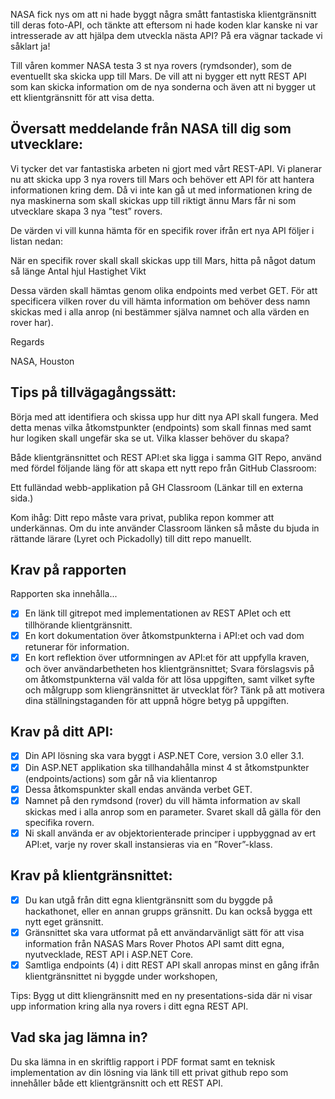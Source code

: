 NASA fick nys om att ni hade byggt några smått fantastiska klientgränsnitt till deras foto-API, och tänkte att eftersom ni hade koden klar kanske ni var intresserade av att hjälpa dem utveckla nästa API? På era vägnar tackade vi såklart ja!

Till våren kommer NASA testa 3 st nya rovers (rymdsonder), som de eventuellt ska skicka upp till Mars. De vill att ni bygger ett nytt REST API som kan skicka information om de nya sonderna och även att ni bygger ut ett klientgränsnitt för att visa detta.

## Översatt meddelande från NASA till dig som utvecklare:

Vi tycker det var fantastiska arbeten ni gjort med vårt REST-API. Vi planerar nu att skicka upp 3 nya rovers till Mars och behöver ett API för att hantera informationen kring dem. Då vi inte kan gå ut med informationen kring de nya maskinerna som skall skickas upp till riktigt ännu Mars får ni som utvecklare skapa 3 nya ”test” rovers.

De värden vi vill kunna hämta för en specifik rover ifrån ert nya API följer i listan nedan:

När en specifik rover skall skall skickas upp till Mars, hitta på något datum så länge Antal hjul Hastighet Vikt

Dessa värden skall hämtas genom olika endpoints med verbet GET. För att specificera vilken rover du vill hämta information om behöver dess namn skickas med i alla anrop (ni bestämmer själva namnet och alla värden en rover har).

Regards

NASA, Houston

## Tips på tillvägagångssätt:

Börja med att identifiera och skissa upp hur ditt nya API skall fungera. Med detta menas vilka åtkomstpunkter (endpoints) som skall finnas med samt hur logiken skall ungefär ska se ut. Vilka klasser behöver du skapa?

Både klientgränsnittet och REST API:et ska ligga i samma GIT Repo, använd med fördel följande läng för att skapa ett nytt repo från GitHub Classroom:

Ett fulländad webb-applikation på GH Classroom (Länkar till en externa sida.)

Kom ihåg: Ditt repo måste vara privat, publika repon kommer att underkännas. Om du inte använder Classroom länken så måste du bjuda in rättande lärare (Lyret och Pickadolly) till ditt repo manuellt.

## Krav på rapporten

Rapporten ska innehålla...

- [x] En länk till gitrepot med implementationen av REST APIet och ett tillhörande klientgränsnitt.
- [x] En kort dokumentation över åtkomstpunkterna i API:et och vad dom retunerar för information.
- [x] En kort reflektion över utformningen av API:et för att uppfylla kraven, och över användarbetheten hos klientgränsnittet; Svara förslagsvis på om åtkomstpunkterna väl valda för att lösa uppgiften, samt vilket syfte och målgrupp som kliengränsnittet är utvecklat för? Tänk på att motivera dina ställningstaganden för att uppnå högre betyg på uppgiften.

## Krav på ditt API:

- [x] Din API lösning ska vara byggt i ASP.NET Core, version 3.0 eller 3.1.
- [x] Din ASP.NET applikation ska tillhandahålla minst 4 st åtkomstpunkter (endpoints/actions) som går nå via klientanrop
- [x] Dessa åtkomspunkter skall endas använda verbet GET.
- [x] Namnet på den rymdsond (rover) du vill hämta information av skall skickas med i alla anrop som en parameter. Svaret skall då gälla för den specifika rovern.
- [x] Ni skall använda er av objektorienterade principer i uppbyggnad av ert API:et, varje ny rover skall instansieras via en ”Rover”-klass.

## Krav på klientgränsnittet:

- [x] Du kan utgå från ditt egna klientgränsnitt som du byggde på hackathonet, eller en annan grupps gränsnitt. Du kan också bygga ett nytt eget gränsnitt.
- [x] Gränsnittet ska vara utformat på ett användarvänligt sätt för att visa information från NASAS Mars Rover Photos API samt ditt egna, nyutvecklade, REST API i ASP.NET Core.
- [x] Samtliga endpoints (4) i ditt REST API skall anropas minst en gång ifrån klientgränsnittet ni byggde under workshopen,

Tips: Bygg ut ditt kliengränsnitt med en ny presentations-sida där ni visar upp information kring alla nya rovers i ditt egna REST API.

## Vad ska jag lämna in?

Du ska lämna in en skriftlig rapport i PDF format samt en teknisk implementation av din lösning via länk till ett privat github repo som innehåller både ett klientgränsnitt och ett REST API.

